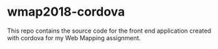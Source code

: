 # wmap2018-cordova
This repo contains the source code for the front end application created with cordova for my Web Mapping assignment.
